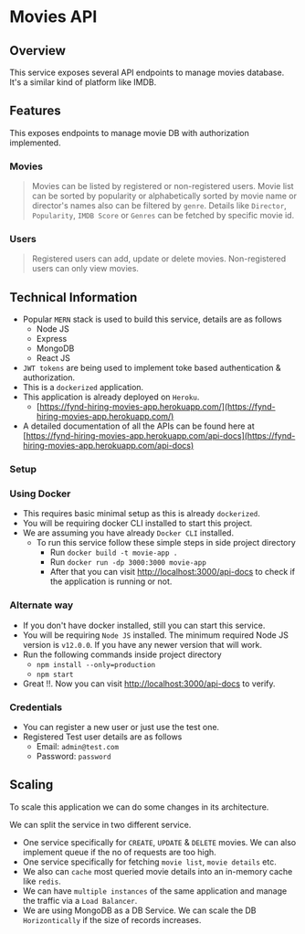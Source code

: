 # Movies API

## Overview

This service exposes several API endpoints to manage movies database. It's a similar kind of platform like IMDB.


## Features

This exposes endpoints to manage movie DB with authorization implemented.

### Movies
> Movies can be listed by registered or non-registered users.
> Movie list can be sorted by popularity or alphabetically sorted by movie name or director's names also can be filtered by `genre`.
> Details like `Director`, `Popularity`, `IMDB Score` or `Genres` can be fetched by specific movie id.

### Users
 > Registered users can add, update or delete movies. 
 > Non-registered users can only view movies.
 

## Technical Information
 - Popular `MERN` stack is used to build this service, details are as follows
   - Node JS
   - Express
   - MongoDB
   - React JS
 - `JWT tokens` are being used to implement toke based authentication & authorization.
 - This is a `dockerized` application.
 - This application is already deployed on `Heroku`.
   - [https://fynd-hiring-movies-app.herokuapp.com/](https://fynd-hiring-movies-app.herokuapp.com/)
 - A detailed documentation of all the APIs can be found here at [https://fynd-hiring-movies-app.herokuapp.com/api-docs](https://fynd-hiring-movies-app.herokuapp.com/api-docs)

### Setup
### Using Docker
 - This requires basic minimal setup as this is already `dockerized`.
 - You will be requiring docker CLI installed to start this project.
 - We are assuming you have already `Docker CLI` installed.
   - To run this service follow these simple steps in side project directory
     - Run `docker build -t movie-app .`
     - Run `docker run -dp 3000:3000 movie-app`
     - After that you can visit [http://localhost:3000/api-docs](http://localhost:3000/api-docs) to check if the application is running or not.

### Alternate way
- If you don't have docker installed, still you can start this service.
- You will be requiring `Node JS` installed. The minimum required Node JS version is `v12.0.0`. If you have any newer version that will work.
- Run the following commands inside project directory
  - `npm install --only=production`
  - `npm start`
- Great !!. Now you can visit [http://localhost:3000/api-docs](http://localhost:3000/api-docs) to verify.

### Credentials

- You can register a new user or just use the test one.
- Registered Test user details are as follows
  - Email: `admin@test.com`
  - Password: `password`


## Scaling
To scale this application we can do some changes in its architecture.

We can split the service in two different service.
- One service specifically for `CREATE`, `UPDATE` & `DELETE` movies. We can also implement queue if the no of requests are too high.
- One service specifically for fetching `movie list`, `movie details` etc.
- We also can `cache` most queried movie details into an in-memory cache like `redis`.
- We can have `multiple instances` of the same application and manage the traffic via a `Load Balancer`.
- We are using MongoDB as a DB Service. We can scale the DB `Horizontically` if the size of records increases.
